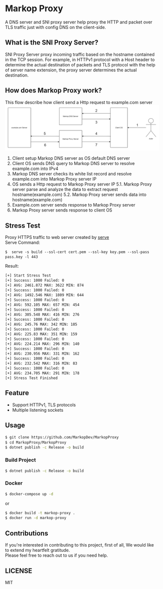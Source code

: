 ﻿# Markop Proxy
A DNS server and SNI proxy server help proxy the HTTP and packet over TLS traffic just with config DNS on the client-side.

## What is the SNI Proxy Server?
SNI Proxy Server proxy incoming traffic based on the hostname contained in the TCP session.
For example, in HTTPv1 protocol with a Host header to determine the actual destination of packets and TLS protocol with the help of server name extension, the proxy server determines the actual destination.

## How does Markop Proxy work?
This flow describe how client send a Http request to example.com server
![](MarkopProxy.png)
1. Client setup Markop DNS server as OS default DNS server
2. Client OS sends DNS query to Markop DNS server to resolve example.com into IPv4
3. Markop DNS server checks its white list record and resolve example.com into Markop Proxy server IP
4. OS sends a Http request to Markop Proxy server IP
   5.1. Markop Proxy server parse and analyze the data to extract request hostname(example.com)
   5.2. Markop Proxy server sends data into hostname(example.com)
6. Example.com server sends response to Markop Proxy server
7. Markop Proxy server sends response to client OS

## Stress Test
Proxy HTTPS traffic to web server created by [serve](https://www.npmjs.com/package/serve) \
Serve Command:
```shell
$  serve -s build --ssl-cert cert.pem --ssl-key key.pem --ssl-pass pass.key -l 443
```
Result:
```shell
[+] Start Stress Test
[+] Success: 1000 Failed: 0
[+] AVG: 2461.872 MAX: 3622 MIN: 874
[+] Success: 1000 Failed: 0
[+] AVG: 1492.546 MAX: 1809 MIN: 644
[+] Success: 1000 Failed: 0
[+] AVG: 592.105 MAX: 657 MIN: 454
[+] Success: 1000 Failed: 0
[+] AVG: 305.548 MAX: 416 MIN: 276
[+] Success: 1000 Failed: 0
[+] AVG: 245.76 MAX: 342 MIN: 185
[+] Success: 1000 Failed: 0
[+] AVG: 225.83 MAX: 351 MIN: 159
[+] Success: 1000 Failed: 0
[+] AVG: 224.214 MAX: 296 MIN: 140
[+] Success: 1000 Failed: 0
[+] AVG: 230.956 MAX: 331 MIN: 162
[+] Success: 1000 Failed: 0
[+] AVG: 232.542 MAX: 316 MIN: 83
[+] Success: 1000 Failed: 0
[+] AVG: 234.705 MAX: 291 MIN: 178
[+] Stress Test Finished
```

## Feature
- Support HTTPv1, TLS protocols
- Multiple listening sockets

## Usage
```sh
$ git clone https://github.com/MarkopDev/MarkopProxy
$ cd MarkopProxy/MarkopProxy
$ dotnet publish -c Release -o build
```

### Build Project
```sh
$ dotnet publish -c Release -o build
```

### Docker
```sh
$ docker-compose up -d
```
or
```sh
$ docker build -t markop-proxy .
$ docker run -d markop-proxy
```

## Contributions
If you're interested in contributing to this project, first of all, We would like to extend my heartfelt gratitude. \
Please feel free to reach out to us if you need help.

## LICENSE
MIT